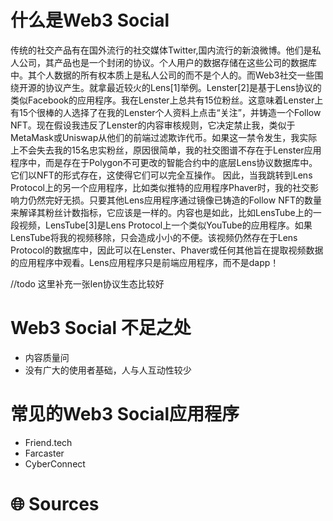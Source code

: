 # 什么是Web3 Social
传统的社交产品有在国外流行的社交媒体Twitter,国内流行的新浪微博。他们是私人公司，其产品也是一个封闭的协议。个人用户的数据存储在这些公司的数据库中。其个人数据的所有权本质上是私人公司的而不是个人的。而Web3社交一些围绕开源的协议产生。就拿最近较火的Lens[1]举例。Lenster[2]是基于Lens协议的类似Facebook的应用程序。我在Lenster上总共有15位粉丝。这意味着Lenster上有15个很棒的人选择了在我的Lenster个人资料上点击“关注”，并铸造一个Follow NFT。现在假设我违反了Lenster的内容审核规则，它决定禁止我，类似于MetaMask或Uniswap从他们的前端过滤欺诈代币。如果这一禁令发生，我实际上不会失去我的15名忠实粉丝，原因很简单，我的社交图谱不存在于Lenster应用程序中，而是存在于Polygon不可更改的智能合约中的底层Lens协议数据库中。它们以NFT的形式存在，这使得它们可以完全互操作。
因此，当我跳转到Lens Protocol上的另一个应用程序，比如类似推特的应用程序Phaver时，我的社交影响力仍然完好无损。只要其他Lens应用程序通过镜像已铸造的Follow NFT的数量来解译其粉丝计数指标，它应该是一样的。内容也是如此，比如LensTube上的一段视频，LensTube[3]是Lens Protocol上一个类似YouTube的应用程序。如果LensTube将我的视频移除，只会造成小小的不便。该视频仍然存在于Lens Protocol的数据库中，因此可以在Lenster、Phaver或任何其他旨在提取视频数据的应用程序中观看。Lens应用程序只是前端应用程序，而不是dapp！


//todo 这里补充一张len协议生态比较好

# Web3 Social 不足之处
* 内容质量问
* 没有广大的使用者基础，人与人互动性较少

# 常见的Web3 Social应用程序

* Friend.tech
* Farcaster
* CyberConnect

# 🌐 Sources
